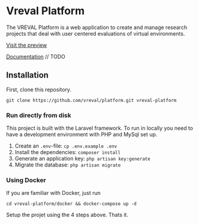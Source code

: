 # Vreval Platform

The VREVAL Platform is a web application to create and manage research projects that deal with user centered evaluations of virtual environments.

[Visit the preview](http://207.154.211.120/)

[Documentation](#) // TODO

## Installation

First, clone this repository.

`git clone https://github.com/vreval/platform.git vreval-platform`

### Run directly from disk

This project is built with the Laravel framework. To run in locally you need to have a development environment with PHP and MySql set up.

1. Create an `.env`-file: `cp .env.example .env`
2. Install the dependencies: `composer install`
3. Generate an application key: `php artisan key:generate`
4. Migrate the database: `php artisan migrate`

### Using Docker

If you are familiar with Docker, just run

`cd vreval-platform/docker && docker-compose up -d`

Setup the projet using the 4 steps above. Thats it.

